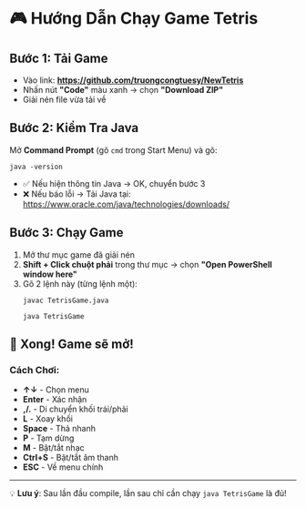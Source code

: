 # 🎮 Hướng Dẫn Chạy Game Tetris

## Bước 1: Tải Game
- Vào link: **https://github.com/truongcongtuesy/NewTetris**
- Nhấn nút **"Code"** màu xanh → chọn **"Download ZIP"**
- Giải nén file vừa tải về

## Bước 2: Kiểm Tra Java
Mở **Command Prompt** (gõ `cmd` trong Start Menu) và gõ:
```
java -version
```
- ✅ Nếu hiện thông tin Java → OK, chuyển bước 3
- ❌ Nếu báo lỗi → Tải Java tại: https://www.oracle.com/java/technologies/downloads/

## Bước 3: Chạy Game
1. Mở thư mục game đã giải nén
2. **Shift + Click chuột phải** trong thư mục → chọn **"Open PowerShell window here"**
3. Gõ 2 lệnh này (từng lệnh một):
   ```
   javac TetrisGame.java
   ```
   ```
   java TetrisGame
   ```

## 🎯 Xong! Game sẽ mở!

### Cách Chơi:
- **↑↓** - Chọn menu
- **Enter** - Xác nhận
- **,/.** - Di chuyển khối trái/phải
- **L** - Xoay khối
- **Space** - Thả nhanh
- **P** - Tạm dừng
- **M** - Bật/tắt nhạc
- **Ctrl+S** - Bật/tắt âm thanh
- **ESC** - Về menu chính

---
💡 **Lưu ý**: Sau lần đầu compile, lần sau chỉ cần chạy `java TetrisGame` là đủ!
